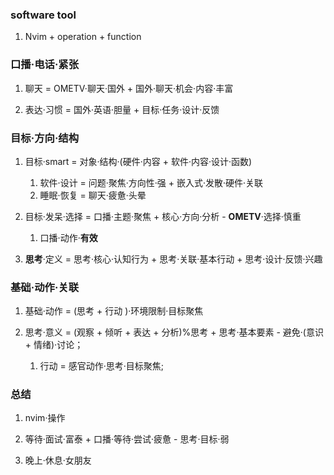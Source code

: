 ### software tool 
1. Nvim +  operation + function


### 口播·电话·紧张

1. 聊天 = OMETV·聊天·国外 + 国外·聊天·机会·内容·丰富

2. 表达·习惯 = 国外·英语·胆量 + 目标·任务·设计·反馈



### 目标·方向·结构
1. 目标·smart = 对象·结构·(硬件·内容 + 软件·内容·设计·函数)
    1. 软件·设计 = 问题·聚焦·方向性·强 + 嵌入式·发散·硬件·关联
    2. 睡眠·恢复 = 聊天·疲惫·头晕 

2. 目标·发呆·选择 = 口播·主题·聚焦 + 核心·方向·分析 - **OMETV**·选择·慎重
    1. 口播·动作·**有效**

3. **思考**·定义 = 思考·核心·认知行为 + 思考·关联·基本行动 + 思考·设计·反馈·兴趣


### 基础·动作·关联

1. 基础·动作 = (思考 + 行动 )·环境限制·目标聚焦

2. 思考·意义 = (观察 + 倾听 + 表达 + 分析)%思考 + 思考·基本要素 - 避免·(意识 + 情绪)·讨论；
    1. 行动 = 感官动作·思考·目标聚焦;


### 总结

1. nvim·操作

2. 等待·面试·富泰 + 口播·等待·尝试·疲惫 - 思考·目标·弱

3. 晚上·休息·女朋友